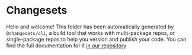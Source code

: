 # Changesets

Hello and welcome! This folder has been automatically generated by
`@changesets/cli`, a build tool that works with multi-package repos, or
single-package repos to help you version and publish your code. You can
find the full documentation for it
[in our repository](https://github.com/changesets/changesets)

